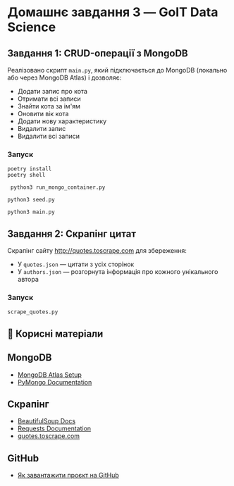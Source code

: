 # Домашнє завдання 3 — GoIT Data Science

## Завдання 1: CRUD-операції з MongoDB

Реалізовано скрипт `main.py`, який підключається до MongoDB (локально або через MongoDB Atlas) і дозволяє:

- Додати запис про кота
- Отримати всі записи
- Знайти кота за ім'ям
- Оновити вік кота
- Додати нову характеристику
- Видалити запис
- Видалити всі записи

### Запуск

```
poetry install
poetry shell  
```

```
 python3 run_mongo_container.py
```

```
python3 seed.py
```

```
python3 main.py
```
## Завдання 2: Скрапінг цитат

Скрапінг сайту http://quotes.toscrape.com для збереження:

- У `quotes.json` — цитати з усіх сторінок
- У `authors.json` — розгорнута інформація про кожного унікального автора

### Запуск

```
scrape_quotes.py
```

## 🔗 Корисні матеріали

## MongoDB

- [MongoDB Atlas Setup](https://www.mongodb.com/cloud/atlas)
- [PyMongo Documentation](https://pymongo.readthedocs.io/en/stable/)

## Скрапінг

- [BeautifulSoup Docs](https://www.crummy.com/software/BeautifulSoup/bs4/doc/)
- [Requests Documentation](https://requests.readthedocs.io/en/latest/)
- [quotes.toscrape.com](http://quotes.toscrape.com)

## GitHub

- [Як завантажити проєкт на GitHub](https://docs.github.com/en/get-started)





 